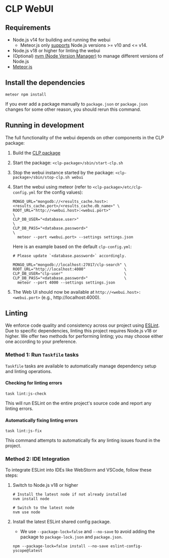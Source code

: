 # CLP WebUI

## Requirements

* Node.js v14 for building and running the webui
  * Meteor.js only [supports](https://docs.meteor.com/install#prereqs-node) Node.js versions >= v10
    and <= v14.
* Node.js v18 or higher for linting the webui
* (Optional) [nvm (Node Version Manager)][nvm] to manage different versions of Node.js
* [Meteor.js](https://docs.meteor.com/install.html#installation)

## Install the dependencies

```shell
meteor npm install
```

If you ever add a package manually to `package.json` or `package.json` changes
for some other reason, you should rerun this command.

## Running in development

The full functionality of the webui depends on other components in the CLP
package:

1. Build the [CLP package](../../docs/src/dev-guide/building-package)
2. Start the package: `<clp-package>/sbin/start-clp.sh`
3. Stop the webui instance started by the package: `<clp-package>/sbin/stop-clp.sh webui`
4. Start the webui using meteor (refer to `<clp-package>/etc/clp-config.yml` for the config values):
   ```shell
   MONGO_URL="mongodb://<results_cache.host>:<results_cache.port>/<results_cache.db_name>" \
   ROOT_URL="http://<webui.host>:<webui.port>"                                  \
   CLP_DB_USER="<database.user>"                                                \
   CLP_DB_PASS="<database.password>"                                            \
     meteor --port <webui.port> --settings settings.json
   ```
   
   Here is an example based on the default `clp-config.yml`:
   ```shell
   # Please update `<database.password>` accordingly.
   
   MONGO_URL="mongodb://localhost:27017/clp-search" \
   ROOT_URL="http://localhost:4000"                 \
   CLP_DB_USER="clp-user"                           \
   CLP_DB_PASS="<database.password>"                \
     meteor --port 4000 --settings settings.json
   ```
5. The Web UI should now be available at `http://<webui.host>:<webui.port>`
   (e.g., http://localhost:4000).

## Linting

We enforce code quality and consistency across our project using [ESLint][eslint]. Due to specific
dependencies, linting this project requires Node.js v18 or higher. We offer two methods for
performing linting; you may choose either one according to your preference.

### Method 1: Run `Taskfile` tasks

`Taskfile` tasks are available to automatically manage dependency setup and linting operations.

#### Checking for linting errors

```shell
task lint:js-check
```

This will run ESLint on the entire project's source code and report any linting errors.

#### Automatically fixing linting errors

```shell
task lint:js-fix
```

This command attempts to automatically fix any linting issues found in the project.

### Method 2: IDE Integration

To integrate ESLint into IDEs like WebStorm and VSCode, follow these steps:

1. Switch to Node.js v18 or higher
    ```shell
    # Install the latest node if not already installed
    nvm install node

    # Switch to the latest node
    nvm use node
    ```

2. Install the latest ESLint shared config package.
    * We use `--package-lock=false` and `--no-save` to avoid adding the package to
      `package-lock.json` and `package.json`.

    ```shell
    npm --package-lock=false install --no-save eslint-config-yscope@latest
    ```

[eslint]: https://eslint.org/
[nvm]: https://github.com/nvm-sh/nvm

